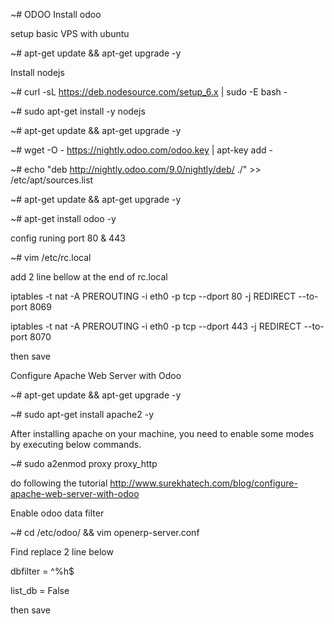 ~# ODOO
Install odoo

setup basic VPS with ubuntu

~# apt-get update && apt-get upgrade -y

Install nodejs

~# curl -sL https://deb.nodesource.com/setup_6.x | sudo -E bash -

~# sudo apt-get install -y nodejs

~# apt-get update && apt-get upgrade -y

~# wget -O - https://nightly.odoo.com/odoo.key | apt-key add -

~# echo "deb http://nightly.odoo.com/9.0/nightly/deb/ ./" >> /etc/apt/sources.list

~# apt-get update && apt-get upgrade -y

~# apt-get install odoo -y

config runing port 80 & 443

~# vim /etc/rc.local

add 2 line bellow at the end of rc.local

iptables -t nat -A PREROUTING -i eth0 -p tcp --dport 80 -j REDIRECT --to-port 8069

iptables -t nat -A PREROUTING -i eth0 -p tcp --dport 443 -j REDIRECT --to-port 8070

then save

Configure Apache Web Server with Odoo

~# apt-get update && apt-get upgrade -y

~# sudo apt-get install apache2 -y

After installing apache on your machine, you need to enable some modes by executing below commands.
 
~# sudo a2enmod proxy proxy_http

do following the tutorial http://www.surekhatech.com/blog/configure-apache-web-server-with-odoo

Enable odoo data filter

~# cd /etc/odoo/ && vim openerp-server.conf

Find replace 2 line below

dbfilter = ^%h$

list_db = False

then save
